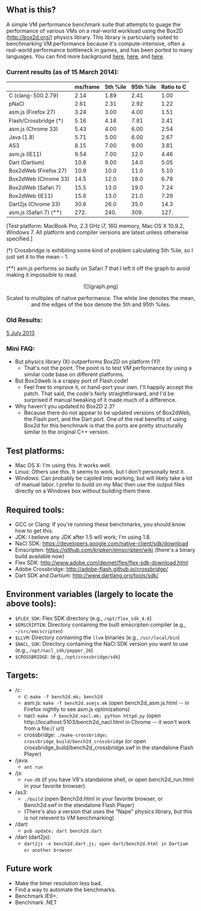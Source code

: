 ## What is this?

A simple VM performance benchmark suite that attempts to guage the performance of various VMs on a real-world
workload using the Box2D (http://box2d.org/) physics library. This library is particularly suited to benchmarking
VM performance because it's compute-intensive, often a real-world performance bottleneck in games, and has been
ported to many languages. You can find more background [here](http://j15r.com/blog/2011/12/15/Box2D_as_a_Measure_of_Runtime_Performance),
[here](http://j15r.com/blog/2013/04/25/Box2d_Revisited), and [here](http://j15r.com/blog/2013/04/25/Box2d_Addendum).

### Current results (as of 15 March 2014):

<center>

|                           | ms/frame | 5th %ile | 95th %ile | Ratio to C |
|---------------------------|----------|----------|-----------|------------|
|C (clang-500.2.79)         | 2.14     | 1.89     | 2.41      | 1.00       |
|pNaCl                      | 2.61     | 2.31     | 2.92      | 1.22       |
|asm.js (Firefox 27)        | 3.24     | 3.00     | 4.00      | 1.51       |
|Flash/Crossbridge (\*)     | 5.16     | 4.16     | 7.81      | 2.41       |
|asm.js (Chrome 33)         | 5.43     | 4.00     | 6.00      | 2.54       |
|Java (1.8)                 | 5.71     | 5.00     | 6.00      | 2.67       |
|AS3                        | 8.15     | 7.00     | 9.00      | 3.81       |
|asm.js (IE11)              | 9.54     | 7.00     | 12.0      | 4.46       |
|Dart (Dartium)             | 10.8     | 9.00     | 14.0      | 5.05       |
|Box2dWeb (Firefox 27)      | 10.9     | 10.0     | 11.0      | 5.10       |
|Box2dWeb (Chrome 33)       | 14.5     | 12.0     | 18.0      | 6.78       |
|Box2dWeb (Safari 7)        | 15.5     | 13.0     | 19.0      | 7.24       |
|Box2dWeb (IE11)            | 15.6     | 13.0     | 21.0      | 7.29       |
|Dart2js (Chrome 33)        | 30.6     | 26.0     | 35.0      | 14.3       |
|asm.js (Safari 7) (\*\*)   | 272.     | 240.     | 309.      | 127.       |

</center>

[Test platform: MacBook Pro, 2.3 GHz i7, 16G memory, Mac OS X 10.9.2, Windows 7.
 All platform and compiler versions are latest unless otherwise specified.]

(*) Crossbridge is exhibiting some kind of problem calculating 5th %ile, so I
just set it to the mean - 1.

(**) asm.js performs so badly on Safari 7 that I left it off the graph to
avoid making it impossible to read.

<center>
  ![](graph.png)

  Scaled to multiples of native performance. The white line denotes the mean,
  and the edges of   the box denote the 5th and 95th %iles.
</center>


### Old Results:

[5 July 2013](2013.07.05/results.md)


### Mini FAQ:

- But physics library (X) outperforms Box2D on platform (Y)!
  - That's not the point. The point is to test *VM* performance by using a similar code base on different platforms.
- But Box2dweb is a crappy port of Flash code!
  - Feel free to improve it, or hand-port your own. I'll happily accept the patch.
    That said, the code's fairly straightforward, and I'd be surprised if manual tweaking of it made much of a difference.
- Why haven't you updated to Box2D 2.3?
  - Because there do not appear to be updated versions of Box2dWeb, the Flash port, and the Dart port. One of the real
    benefits of using Box2d for this benchmark is that the ports are pretty structurally similar to the original C++
    version.


## Test platforms:

- Mac OS X: I'm using this. It works well.
- Linux: Others use this. It seems to work, but I don't personally test it.
- Windows: Can probably be cajoled into working, but will likely take a lot of manual labor. I prefer to build on my
  Mac then use the output files directly on a Windows box without building them there.


## Required tools:

- GCC or Clang: If you're running these benchmarks, you should know how to get this.
- JDK: I believe any JDK after 1.5 will work; I'm using 1.8.
- NaCl SDK: https://developers.google.com/native-client/sdk/download
- Emscripten: https://github.com/kripken/emscripten/wiki (there's a binary build available now)
- Flex SDK: http://www.adobe.com/devnet/flex/flex-sdk-download.html
- Adobe Crossbridge: http://adobe-flash.github.io/crossbridge/
- Dart SDK and Dartium: http://www.dartlang.org/tools/sdk/


## Environment variables (largely to locate the above tools):

- `$FLEX_SDK`: Flex SDK directory (e.g., `/opt/flex_sdk_4.6`)
- `$EMSCRIPTEN`: Directory containing the built emscripten compiler (e.g., `~/src/emcscripten`)
- `$LLVM`: Directory containing the `llvm` binaries (e.g., `/usr/local/bin`)
- `$NACL_SDK`: Directory containing the NaCl SDK version you want to use (e.g., `/opt/nacl_sdk/pepper_26`)
- `$CROSSBRIDGE`: (e.g., `/opt/crossbridge/sdk`)


## Targets:

- /c:
  - c: `make -f bench2d.mk; bench2d`
  - asm.js: `make -f bench2d.asmjs.mk` (open bench2d_asm.js.html -- in Firefox nightly to see asm.js optimizations)
  - nacl: `make -f bench2d.nacl.mk; python httpd.py` (open http://localhost:5103/bench2d_nacl.html in Chrome -- it won't work from a file:// url)
  - crossbridge: `./make-crossbridge; crossbridge_build/bench2d_crossbridge` (or open crossbridge_build/bench2d_crossbridge.swf in the standalone Flash Player)
- /java:
  - `ant run`
- /js:
  - `run-d8` (if you have V8's standalone shell, or open bench2d_run.html in your favorite browser)
- /as3:
  - `./build` (open Bench2d.html in your favorite browser, or Bench2d.swf in the standalone Flash Player)
  - (There's also a version that uses the "Nape" physics library, but this is not relevent to VM benchmarking)
- /dart:
  - `pub update; dart bench2d.dart`
- /dart (dart2js):
  - `dart2js -o bench2d.dart.js; open dart/bench2d.html in Dartium or another browser`


## Future work

- Make the timer resolution less bad.
- Find a way to automate the benchmarks.
- Benchmark IE9+.
- Benchmark .NET
